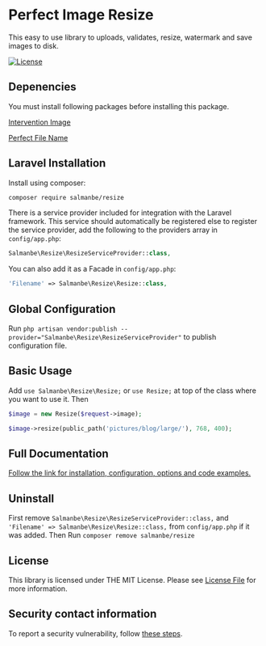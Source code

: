 Perfect Image Resize
====
This easy to use library to uploads, validates, resize, watermark and save images to disk.

[![License](https://img.shields.io/github/license/salmanbe/resize)](https://github.com/salmanbe/resize/blob/master/LICENSE)

Depenencies
------------
You must install following packages before installing this package.

[Intervention Image](https://github.com/Intervention/image)

[Perfect File Name](https://github.com/salmanbe/filename)

Laravel Installation
-------
Install using composer:
```bash
composer require salmanbe/resize
```

There is a service provider included for integration with the Laravel framework. This service should automatically be registered else to register the service provider, add the following to the providers array in `config/app.php`:

```php
Salmanbe\Resize\ResizeServiceProvider::class,
```
You can also add it as a Facade in `config/app.php`:
```php
'Filename' => Salmanbe\Resize\Resize::class,
```
Global Configuration
-----
Run `php artisan vendor:publish --provider="Salmanbe\Resize\ResizeServiceProvider"` to publish configuration file.

Basic Usage
-----

Add `use Salmanbe\Resize\Resize;` or `use Resize;` at top of the class where you want to use it. Then

```php
$image = new Resize($request->image);
```
```php
$image->resize(public_path('pictures/blog/large/'), 768, 400);
```
Full Documentation
-----

[Follow the link for installation, configuration, options and code examples.](https://www.salman.be/api/resize)

Uninstall
-----
First remove `Salmanbe\Resize\ResizeServiceProvider::class,` and 
`'Filename' => Salmanbe\Resize\Resize::class,` from `config/app.php` if it was added.
Then Run `composer remove salmanbe/resize` 

## License

This library is licensed under THE MIT License. Please see [License File](https://github.com/salmanbe/resize/blob/master/LICENSE) for more information.

## Security contact information

To report a security vulnerability, follow [these steps](https://tidelift.com/security).